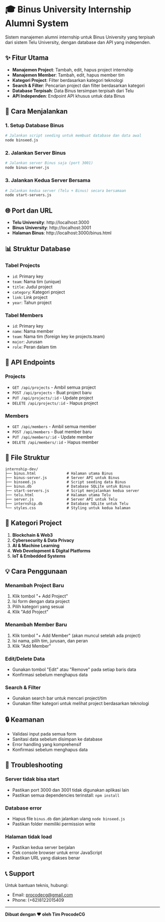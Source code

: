 # 🎓 Binus University Internship Alumni System

Sistem manajemen alumni internship untuk Binus University yang terpisah dari sistem Telu University, dengan database dan API yang independen.

## ✨ Fitur Utama

- **Manajemen Project**: Tambah, edit, hapus project internship
- **Manajemen Member**: Tambah, edit, hapus member tim
- **Kategori Project**: Filter berdasarkan kategori teknologi
- **Search & Filter**: Pencarian project dan filter berdasarkan kategori
- **Database Terpisah**: Data Binus tersimpan terpisah dari Telu
- **API Independen**: Endpoint API khusus untuk data Binus

## 🚀 Cara Menjalankan

### 1. Setup Database Binus
```bash
# Jalankan script seeding untuk membuat database dan data awal
node binseed.js
```

### 2. Jalankan Server Binus
```bash
# Jalankan server Binus saja (port 3001)
node binus-server.js
```

### 3. Jalankan Kedua Server Bersama
```bash
# Jalankan kedua server (Telu + Binus) secara bersamaan
node start-servers.js
```

## 🌐 Port dan URL

- **Telu University**: http://localhost:3000
- **Binus University**: http://localhost:3001
- **Halaman Binus**: http://localhost:3000/binus.html

## 📊 Struktur Database

### Tabel Projects
- `id`: Primary key
- `team`: Nama tim (unique)
- `title`: Judul project
- `category`: Kategori project
- `link`: Link project
- `year`: Tahun project

### Tabel Members
- `id`: Primary key
- `name`: Nama member
- `team`: Nama tim (foreign key ke projects.team)
- `major`: Jurusan
- `role`: Peran dalam tim

## 🔧 API Endpoints

### Projects
- `GET /api/projects` - Ambil semua project
- `POST /api/projects` - Buat project baru
- `PUT /api/projects/:id` - Update project
- `DELETE /api/projects/:id` - Hapus project

### Members
- `GET /api/members` - Ambil semua member
- `POST /api/members` - Buat member baru
- `PUT /api/members/:id` - Update member
- `DELETE /api/members/:id` - Hapus member

## 📁 File Struktur

```
internship-dev/
├── binus.html              # Halaman utama Binus
├── binus-server.js         # Server API untuk Binus
├── binseed.js              # Script seeding data Binus
├── binus.db                # Database SQLite untuk Binus
├── start-servers.js        # Script menjalankan kedua server
├── telu.html               # Halaman utama Telu
├── server.js               # Server API untuk Telu
├── internship.db           # Database SQLite untuk Telu
└── styles.css              # Styling untuk kedua halaman
```

## 🎯 Kategori Project

1. **Blockchain & Web3**
2. **Cybersecurity & Data Privacy**
3. **AI & Machine Learning**
4. **Web Development & Digital Platforms**
5. **IoT & Embedded Systems**

## 💡 Cara Penggunaan

### Menambah Project Baru
1. Klik tombol "+ Add Project"
2. Isi form dengan data project
3. Pilih kategori yang sesuai
4. Klik "Add Project"

### Menambah Member Baru
1. Klik tombol "+ Add Member" (akan muncul setelah ada project)
2. Isi nama, pilih tim, jurusan, dan peran
3. Klik "Add Member"

### Edit/Delete Data
- Gunakan tombol "Edit" atau "Remove" pada setiap baris data
- Konfirmasi sebelum menghapus data

### Search & Filter
- Gunakan search bar untuk mencari project/tim
- Gunakan filter kategori untuk melihat project berdasarkan teknologi

## 🔒 Keamanan

- Validasi input pada semua form
- Sanitasi data sebelum disimpan ke database
- Error handling yang komprehensif
- Konfirmasi sebelum menghapus data

## 🐛 Troubleshooting

### Server tidak bisa start
- Pastikan port 3000 dan 3001 tidak digunakan aplikasi lain
- Pastikan semua dependencies terinstall: `npm install`

### Database error
- Hapus file `binus.db` dan jalankan ulang `node binseed.js`
- Pastikan folder memiliki permission write

### Halaman tidak load
- Pastikan kedua server berjalan
- Cek console browser untuk error JavaScript
- Pastikan URL yang diakses benar

## 📞 Support

Untuk bantuan teknis, hubungi:
- Email: procodecg@gmail.com
- Phone: (+62)8122015409

---

**Dibuat dengan ❤️ oleh Tim ProcodeCG** 